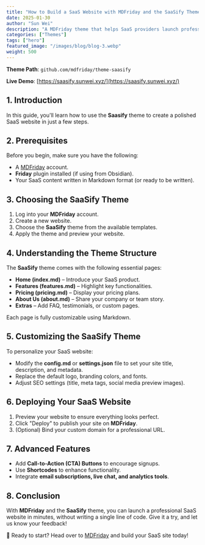 ```yaml
---
title: "How to Build a SaaS Website with MDFriday and the SaaSify Theme"
date: 2025-01-30
author: "Sun Wei"
description: "A MDFriday theme that helps SaaS providers launch professional SaaS websites"
categories: ["Themes"]
tags: ["hero"]
featured_image: "/images/blog/blog-3.webp"
weight: 500
---
```


**Theme Path**: `github.com/mdfriday/theme-saasify` 

**Live Demo**: [https://saasify.sunwei.xyz/](https://saasify.sunwei.xyz/) 

## 1. Introduction

In this guide, you'll learn how to use the **Saasify** theme to create a polished SaaS website in just a few steps.

## 2. Prerequisites

Before you begin, make sure you have the following:

- A [MDFriday](https://mdfriday.com) account.
- **Friday** plugin installed (if using from Obsidian).
- Your SaaS content written in Markdown format (or ready to be written).

## 3. Choosing the SaaSify Theme

1. Log into your **MDFriday** account.
2. Create a new website.
3. Choose the **SaaSify** theme from the available templates.
4. Apply the theme and preview your website.

## 4. Understanding the Theme Structure

The **SaaSify** theme comes with the following essential pages:

- **Home (index.md)** – Introduce your SaaS product.
- **Features (features.md)** – Highlight key functionalities.
- **Pricing (pricing.md)** – Display your pricing plans.
- **About Us (about.md)** – Share your company or team story.
- **Extras** – Add FAQ, testimonials, or custom pages.

Each page is fully customizable using Markdown.

## 5. Customizing the SaaSify Theme

To personalize your SaaS website:

- Modify the **config.md** or **settings.json** file to set your site title, description, and metadata.
- Replace the default logo, branding colors, and fonts.
- Adjust SEO settings (title, meta tags, social media preview images).

## 6. Deploying Your SaaS Website

1. Preview your website to ensure everything looks perfect.
2. Click "Deploy" to publish your site on **MDFriday**.
3. (Optional) Bind your custom domain for a professional URL.

## 7. Advanced Features

- Add **Call-to-Action (CTA) Buttons** to encourage signups.
- Use **Shortcodes** to enhance functionality.
- Integrate **email subscriptions, live chat, and analytics tools**.

## 8. Conclusion

With **MDFriday** and the **SaaSify** theme, you can launch a professional SaaS website in minutes, without writing a single line of code. Give it a try, and let us know your feedback!

🚀 Ready to start? Head over to [MDFriday](https://mdfriday.com) and build your SaaS site today!

